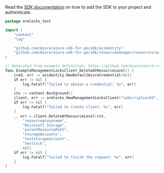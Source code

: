 Read the [SDK documentation](https://github.com/Azure/azure-sdk-for-go/blob/sdk%2Fresourcemanager%2Fresources%2Farmlocks%2Fv1.0.0/sdk/resourcemanager/resources/armlocks/README.md) on how to add the SDK to your project and authenticate.

```go
package armlocks_test

import (
	"context"
	"log"

	"github.com/Azure/azure-sdk-for-go/sdk/azidentity"
	"github.com/Azure/azure-sdk-for-go/sdk/resourcemanager/resources/armlocks"
)

// Generated from example definition: https://github.com/Azure/azure-rest-api-specs/tree/main/specification/resources/resource-manager/Microsoft.Authorization/stable/2020-05-01/examples/ManagementLocks_DeleteAtResourceLevel.json
func ExampleManagementLocksClient_DeleteAtResourceLevel() {
	cred, err := azidentity.NewDefaultAzureCredential(nil)
	if err != nil {
		log.Fatalf("failed to obtain a credential: %v", err)
	}
	ctx := context.Background()
	client, err := armlocks.NewManagementLocksClient("subscriptionId", cred, nil)
	if err != nil {
		log.Fatalf("failed to create client: %v", err)
	}
	_, err = client.DeleteAtResourceLevel(ctx,
		"resourcegroupname",
		"Microsoft.Storage",
		"parentResourcePath",
		"storageAccounts",
		"teststorageaccount",
		"testlock",
		nil)
	if err != nil {
		log.Fatalf("failed to finish the request: %v", err)
	}
}
```

